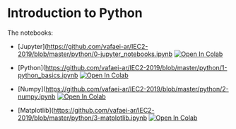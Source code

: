 # Introduction to Python

The notebooks:


- [Jupyter](https://github.com/vafaei-ar/IEC2-2019/blob/master/python/0-jupyter_notebooks.ipynb [![Open In Colab](https://colab.research.google.com/assets/colab-badge.svg)](https://colab.research.google.com/github.com/vafaei-ar/IEC2-2019/blob/master/python/0-jupyter_notebooks.ipynb)

- [Python](https://github.com/vafaei-ar/IEC2-2019/blob/master/python/1-python_basics.ipynb [![Open In Colab](https://colab.research.google.com/assets/colab-badge.svg)](https://colab.research.google.com/github.com/vafaei-ar/IEC2-2019/blob/master/python/1-python_basics.ipynb)

- [Numpy](https://github.com/vafaei-ar/IEC2-2019/blob/master/python/2-numpy.ipynb [![Open In Colab](https://colab.research.google.com/assets/colab-badge.svg)](https://colab.research.google.com/github.com/vafaei-ar/IEC2-2019/blob/master/python/2-numpy.ipynb)

- [Matplotlib](https://github.com/vafaei-ar/IEC2-2019/blob/master/python/3-matplotlib.ipynb [![Open In Colab](https://colab.research.google.com/assets/colab-badge.svg)](https://colab.research.google.com/github.com/vafaei-ar/IEC2-2019/blob/master/python/3-matplotlib.ipynb)

